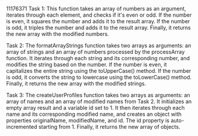 11176371
Task 1: This function takes an array of numbers as an argument, iterates through each element, and checks if it's even or odd. If the number is even, it squares the number and adds it to the result array. If the number is odd, it triples the number and adds it to the result array. Finally, it returns the new array with the modified numbers.

Task 2: The formatArrayStrings function takes two arrays as arguments: an array of strings and an array of numbers processed by the processArray function. It iterates through each string and its corresponding number, and modifies the string based on the number. If the number is even, it capitalizes the entire string using the toUpperCase() method. If the number is odd, it converts the string to lowercase using the toLowerCase() method. Finally, it returns the new array with the modified strings.

Task 3: The createUserProfiles function takes two arrays as arguments: an array of names and an array of modified names from Task 2. It initializes an empty array result and a variable id set to 1. It then iterates through each name and its corresponding modified name, and creates an object with properties originalName, modifiedName, and id. The id property is auto-incremented starting from 1. Finally, it returns the new array of objects.
